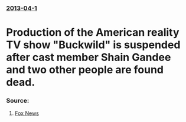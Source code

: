 ### [2013-04-1](/news/2013/04/1/index.md)

# Production of the American reality TV show "Buckwild" is suspended after cast member Shain Gandee and two other people are found dead. 




### Source:

1. [Fox News](http://www.foxnews.com/entertainment/2013/04/01/buckwild-starshain-gandeeone-three-found-dead-report-says/)
